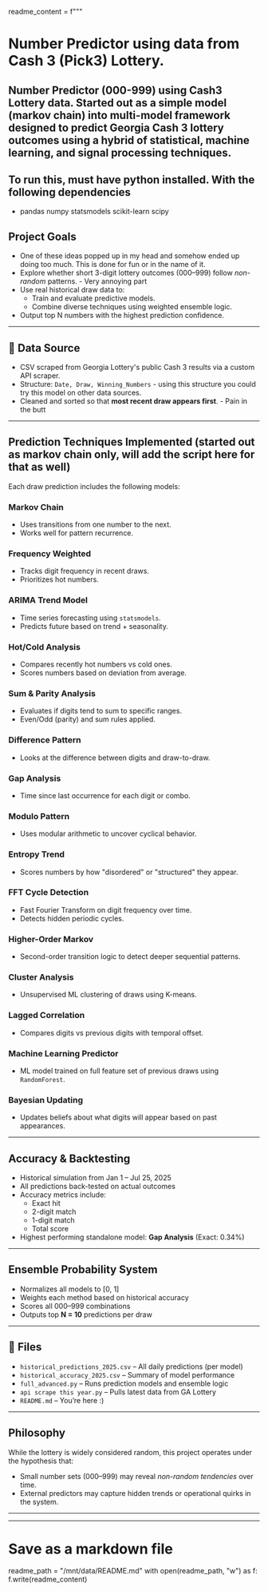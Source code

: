 readme_content = f"""
# Number Predictor using data from Cash 3 (Pick3) Lottery.

Number Predictor (000-999) using Cash3 Lottery data. Started out as a simple model (markov chain) into multi-model framework designed to predict Georgia Cash 3 lottery outcomes using a hybrid of statistical, machine learning, and signal processing techniques.
---
##  To run this, must have python installed. With the following dependencies 
- pandas numpy statsmodels scikit-learn scipy
##  Project Goals 
- One of these ideas popped up in my head and somehow ended up doing too much. This is done for fun or in the name of it.
- Explore whether short 3-digit lottery outcomes (000–999) follow *non-random* patterns. - Very annoying part
- Use real historical draw data to:
  - Train and evaluate predictive models.
  - Combine diverse techniques using weighted ensemble logic.
- Output top N numbers with the highest prediction confidence.

---

## 📂 Data Source
- CSV scraped from Georgia Lottery's public Cash 3 results via a custom API scraper.
- Structure: `Date, Draw, Winning_Numbers` - using this structure you could try this model on other data sources.
- Cleaned and sorted so that **most recent draw appears first**. - Pain in the butt 

---

##  Prediction Techniques Implemented (started out as markov chain only, will add the script here for that as well)

Each draw prediction includes the following models: 

###  Markov Chain
- Uses transitions from one number to the next.
- Works well for pattern recurrence.

###  Frequency Weighted
- Tracks digit frequency in recent draws.
- Prioritizes hot numbers.

###  ARIMA Trend Model
- Time series forecasting using `statsmodels`.
- Predicts future based on trend + seasonality.

###  Hot/Cold Analysis
- Compares recently hot numbers vs cold ones.
- Scores numbers based on deviation from average.

###  Sum & Parity Analysis
- Evaluates if digits tend to sum to specific ranges.
- Even/Odd (parity) and sum rules applied.

###  Difference Pattern
- Looks at the difference between digits and draw-to-draw.

###  Gap Analysis
- Time since last occurrence for each digit or combo.

###  Modulo Pattern
- Uses modular arithmetic to uncover cyclical behavior.

###  Entropy Trend
- Scores numbers by how "disordered" or "structured" they appear.

###  FFT Cycle Detection
- Fast Fourier Transform on digit frequency over time.
- Detects hidden periodic cycles.

### Higher-Order Markov
- Second-order transition logic to detect deeper sequential patterns.

###  Cluster Analysis
- Unsupervised ML clustering of draws using K-means.

###  Lagged Correlation
- Compares digits vs previous digits with temporal offset.

###  Machine Learning Predictor
- ML model trained on full feature set of previous draws using `RandomForest`.

###  Bayesian Updating
- Updates beliefs about what digits will appear based on past appearances.

---

##  Accuracy & Backtesting 
- Historical simulation from Jan 1 – Jul 25, 2025
- All predictions back-tested on actual outcomes
- Accuracy metrics include:
  - Exact hit
  - 2-digit match
  - 1-digit match
  - Total score
- Highest performing standalone model: **Gap Analysis** (Exact: 0.34%)

---

##  Ensemble Probability System
- Normalizes all models to [0, 1]
- Weights each method based on historical accuracy
- Scores all 000–999 combinations
- Outputs top **N = 10** predictions per draw

---

## 📁 Files
- `historical_predictions_2025.csv` – All daily predictions (per model)
- `historical_accuracy_2025.csv` – Summary of model performance
- `full_advanced.py` – Runs prediction models and ensemble logic
- `api scrape this year.py` – Pulls latest data from GA Lottery
- `README.md` – You’re here :)

---

##  Philosophy
While the lottery is widely considered random, this project operates under the hypothesis that:
- Small number sets (000–999) may reveal *non-random tendencies* over time.
- External predictors may capture hidden trends or operational quirks in the system.

---

---


# Save as a markdown file
readme_path = "/mnt/data/README.md"
with open(readme_path, "w") as f:
    f.write(readme_content)
